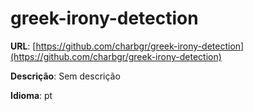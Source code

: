 # greek-irony-detection
**URL**: [https://github.com/charbgr/greek-irony-detection](https://github.com/charbgr/greek-irony-detection)

**Descrição**: Sem descrição

**Idioma**: pt
